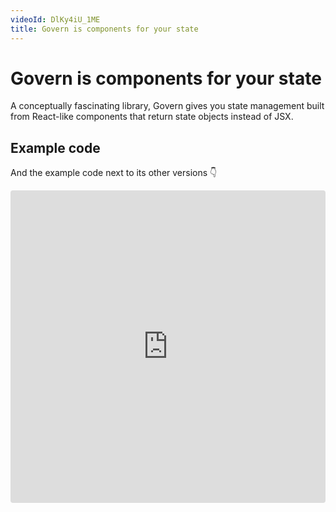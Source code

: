 ```yaml
---
videoId: DlKy4iU_1ME
title: Govern is components for your state
---
```


# Govern is components for your state

A conceptually fascinating library, Govern gives you state management built from React-like components that return state objects instead of JSX.

## Example code

And the example code next to its other versions 👇

<iframe src="https://codesandbox.io/embed/k5m3072q4r" style="width:100%; height:500px; border:0; border-radius: 4px; overflow:hidden;" sandbox="allow-modals allow-forms allow-popups allow-scripts allow-same-origin"></iframe>
